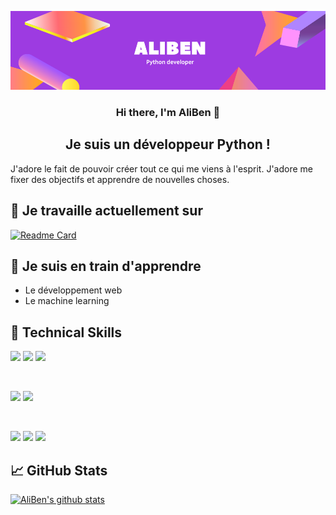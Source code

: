 <p align="center">
  <a href="https://www.yushi.dev/" target="_blank" rel="noreferrer"><img src="./aliben.png" alt="my banner"></a>
</p>

<h3 align="center">
Hi there, I'm AliBen 👋
</h3>

<h2 align="center">
Je suis un développeur Python !
</h2> 

J'adore le fait de pouvoir créer tout ce qui me viens à l'esprit. J'adore me fixer des objectifs et apprendre de nouvelles choses.


## 🔭 Je travaille actuellement sur
[![Readme Card](https://github-readme-stats.vercel.app/api/pin/?username=AliiiBenn&repo=Projet-Jeu-2021)](https://github.com/AliiiBenn/Projet-Jeu-2021)

## 🌱 Je suis en train d'apprendre

- Le développement web
- Le machine learning

## 💼 Technical Skills

![](https://img.shields.io/badge/Code-JavaScript-informational?style=flat&logo=JavaScript&color=F7DF1E)
![](https://img.shields.io/badge/Code-HTML5-informational?style=flat&logo=HTML5&color=E34F26)
![](https://img.shields.io/badge/Code-Python-informational?style=flat&logo=Python&color=003B57)

</br>

![](https://img.shields.io/badge/Style-Bootstrap-informational?style=flat&logo=Bootstrap&color=7952B3)
![](https://img.shields.io/badge/Style-CSS3-informational?style=flat&logo=CSS3&color=1572B6)


</br>

![](https://img.shields.io/badge/Tools-NPM-informational?style=flat&logo=NPM&color=CB3837)
![](https://img.shields.io/badge/Tools-Git-informational?style=flat&logo=Git&color=F05032)
![](https://img.shields.io/badge/Tools-GitHub-informational?style=flat&logo=GitHub&color=181717)

## 📈 GitHub Stats 

[![AliBen's github stats](https://github-readme-stats.vercel.app/api?username=AliiiBenn)](https://github.com/AliiiBenn)
